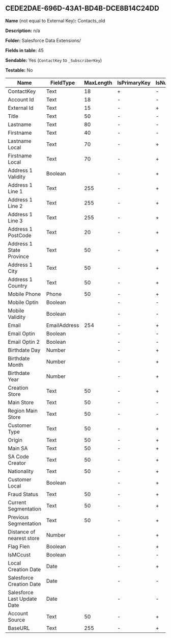 ## CEDE2DAE-696D-43A1-BD4B-DCE8B14C24DD

**Name** (not equal to External Key)**:** Contacts_old

**Description:** n/a

**Folder:** Salesforce Data Extensions/

**Fields in table:** 45

**Sendable:** Yes (`ContactKey` to `_SubscriberKey`)

**Testable:** No

| Name | FieldType | MaxLength | IsPrimaryKey | IsNullable | DefaultValue |
| --- | --- | --- | --- | --- | --- |
| ContactKey | Text | 18 | + | - |  |
| Account Id | Text | 18 | - | - |  |
| External Id | Text | 15 | - | + |  |
| Title | Text | 50 | - | - |  |
| Lastname | Text | 80 | - | - |  |
| Firstname | Text | 40 | - | - |  |
| Lastname Local | Text | 70 | - | + |  |
| Firstname Local | Text | 70 | - | + |  |
| Address 1 Validity | Boolean |  | - | + |  |
| Address 1 Line 1 | Text | 255 | - | + |  |
| Address 1 Line 2 | Text | 255 | - | + |  |
| Address 1 Line 3 | Text | 255 | - | + |  |
| Address 1 PostCode | Text | 20 | - | + |  |
| Address 1 State Province | Text | 50 | - | + |  |
| Address 1 City | Text | 50 | - | + |  |
| Address 1 Country | Text | 50 | - | + |  |
| Mobile Phone | Phone | 50 | - | + |  |
| Mobile Optin | Boolean |  | - | - |  |
| Mobile Validity | Boolean |  | - | - |  |
| Email | EmailAddress | 254 | - | + |  |
| Email Optin | Boolean |  | - | - |  |
| Email Optin 2 | Boolean |  | - | - |  |
| Birthdate Day | Number |  | - | + |  |
| Birthdate Month | Number |  | - | + |  |
| Birthdate Year | Number |  | - | + |  |
| Creation Store | Text | 50 | - | + |  |
| Main Store | Text | 50 | - | - |  |
| Region Main Store | Text | 50 | - | - |  |
| Customer Type | Text | 50 | - | + |  |
| Origin | Text | 50 | - | + |  |
| Main SA | Text | 50 | - | + |  |
| SA Code Creator | Text | 50 | - | + |  |
| Nationality | Text | 50 | - | + |  |
| Customer Local | Boolean |  | - | + |  |
| Fraud Status | Text | 50 | - | + |  |
| Current Segmentation | Text | 50 | - | + |  |
| Previous Segmentation | Text | 50 | - | + |  |
| Distance of nearest store | Number |  | - | + |  |
| Flag Flen | Boolean |  | - | + |  |
| IsMCcust | Boolean |  | - | - |  |
| Local Creation Date | Date |  | - | + |  |
| Salesforce Creation Date | Date |  | - | - |  |
| Salesforce Last Update Date | Date |  | - | - |  |
| Account Source | Text | 50 | - | + |  |
| BaseURL | Text | 255 | - | + |  |
